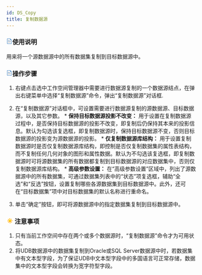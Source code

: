 ```yaml
---
id: DS_Copy
title: 复制数据源
---
```

### ![](../../img/read.gif)使用说明

用来将一个源数据源中的所有数据集复制到目标数据源中。

### ![](../../img/read.gif)操作步骤

  1. 右键点击选中工作空间管理器中需要进行数据源复制的一个数据源结点，在弹出右键菜单中选择“复制数据源”命令，弹出“复制数据源”对话框.
  2. 在“复制数据源”对话框中，可设置需要进行数据源复制的源数据源、目标数据源，以及其它参数。 
    * **保持目标数据源投影不改变：** 用于设置在复制数据源过程中，是否保持目标数据源的投影不改变，即复制后仍保持其本来的投影信息。默认为勾选该复选框，即复制数据源时，保持目标数据源不变，否则目标数据源的投影变为源数据源的投影。
    * **仅复制数据源库结构：** 用于设置复制数据源时是否仅复制数据源库结构，即控制是否仅复制数据集的属性表结构，而不复制任何几何对象的图形和属性数据。默认为不勾选该复选框，即复制数据源时可将源数据集的所有数据都复制到目标数据源的对应数据集中，否则仅复制数据源库结构。
    * **高级参数设置：** 在“高级参数设置”区域中，列出了源数据源中的所有数据集，可通过数据集列表中的“状态”项复选框，辅助“全选”和“反选”按钮，设置复制哪些各源数据集到目标数据源中。此外，还可在“目标数据集”项中对目标数据集的默认名称进行重命名。

  3. 单击“确定”按钮，即可将源数据源中的指定数据集复制到目标数据源中。

### ![](../../img/note.png)注意事项

  1. 只有当前工作空间中存在两个或多个数据源时，“复制数据源”命令才为可用状态。
  2. 将UDB数据源中的数据集复制到Oracle或SQL Server数据源中时，若数据集中有文本型字段，为了保证UDB中文本型字段中的多国语言可正常存储，数据集中的文本型字段会转换为宽字符型字段。



